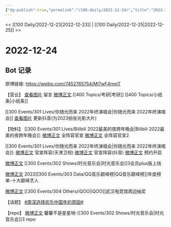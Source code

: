 ```yaml
---
{"dg-publish":true,"permalink":"/100-daily/2022-12-24/","title":"2022-12-24"}
---
```



<< [[100 Daily/2022-12-23\|2022-12-23]] | [[100 Daily/2022-12-25\|2022-12-25]] >>

# 2022-12-24

## Bot 记录

原博链接: https://weibo.com/7452765754/Ml7wF4mmT

【营业】
[查看图片](https://wx2.sinaimg.cn/large/0088n2Pggy1h9fahd9ng6j30wa0u0tbd.jpg) 留言 [微博正文](https://m.weibo.cn/1736988591/4849942784643893) [[400 Topics/考研\|考研]] [[400 Topics/小纸条\|小纸条]]

[[300 Events/301 Lives/你随光而来 2022年终演唱会\|你随光而来 2022年终演唱会]]
[查看图片](https://wx3.sinaimg.cn/large/0088n2Pggy1h9fapjyiu9j30qk1bygoj.jpg) 更新抖音(为2023拍张光影大片)

【物料】
[[300 Events/301 Lives/Bilibili 2022最美的夜跨年晚会\|Bilibili 2022最美的夜跨年晚会]]:
[微博正文](https://m.weibo.cn/7524193441/4850144824004944) 全阵容官宣
[微博正文](https://m.weibo.cn/7524193441/4850147341896400) 全阵容官宣2

[[300 Events/301 Lives/你随光而来 2022年终演唱会\|你随光而来 2022年终演唱会]]:
[微博正文](https://m.weibo.cn/1905859287/4850153640691585) 官宣阵容(天津卫视)
[微博正文](https://m.weibo.cn/6020086612/4850156165664866) 官宣阵容(抖音)
[微博正文](https://m.weibo.cn/2376221193/4850194652596035) 预约开启

[微博正文](https://m.weibo.cn/6466290670/4850178778203913) [[300 Events/302 Shows/时光音乐会\|时光音乐会]]3会员plus版上线

[微博正文](https://m.weibo.cn/2169129705/4850175023257778) 2022[[300 Events/303 Data/QQ音乐巅峰榜\|QQ音乐巅峰榜]]年度榜单-十大巅峰艺人

[微博正文](https://m.weibo.cn/7769324117/4850259463509303) [[300 Events/304 Others/iQOO\|iQOO]]武汉电竞馆周边抽奖

【话题】
[#周深选择欢乐中国年的原因#](https://s.weibo.com/weibo?q=%23%E5%91%A8%E6%B7%B1%E9%80%89%E6%8B%A9%E6%AC%A2%E4%B9%90%E4%B8%AD%E5%9B%BD%E5%B9%B4%E7%9A%84%E5%8E%9F%E5%9B%A0%23)

【repo】
[微博正文](https://m.weibo.cn/5100381535/4850173665085218) 馨馨不是星星呐-[[300 Events/302 Shows/时光音乐会\|时光音乐会]]3 repo
